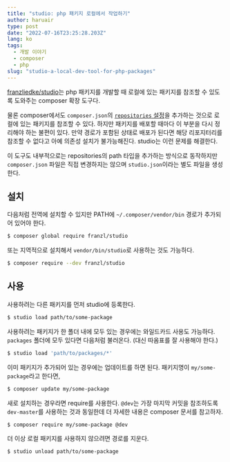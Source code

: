 ```yaml
---
title: "studio: php 패키지 로컬에서 작업하기"
author: haruair
type: post
date: "2022-07-16T23:25:28.203Z"
lang: ko
tags:
  - 개발 이야기
  - composer
  - php
slug: "studio-a-local-dev-tool-for-php-packages"
---
```


[franzliedke/studio](https://github.com/franzliedke/studio)는 php 패키지를 개발할 때 로컬에 있는 패키지를 참조할 수 있도록 도와주는 composer 확장 도구다.

물론 composer에서도 `composer.json`의 [`repositories` 설정](https://getcomposer.org/doc/05-repositories.md)을 추가하는 것으로 로컬에 있는 패키지를 참조할 수 있다. 하지만 패키지를 배포할 때마다 이 부분을 다시 정리해야 하는 불편이 있다. 만약 경로가 포함된 상태로 배포가 된다면 해당 리포지터리를 참조할 수 없다고 아예 의존성 설치가 불가능해진다. studio는 이런 문제를 해결한다.

이 도구도 내부적으로는 repositories의 path 타입을 추가하는 방식으로 동작하지만 `composer.json` 파일은 직접 변경하지는 않으며 `studio.json`이라는 별도 파일을 생성한다.

## 설치

다음처럼 전역에 설치할 수 있지만 PATH에 `~/.composer/vendor/bin` 경로가 추가되어 있어야 한다.

```bash
$ composer global require franzl/studio
```

또는 지역적으로 설치해서 `vendor/bin/studio`로 사용하는 것도 가능하다.

```bash
$ composer require --dev franzl/studio
```

## 사용

사용하려는 다른 패키지를 먼저 studio에 등록한다.

```bash
$ studio load path/to/some-package
```

사용하려는 패키지가 한 폴더 내에 모두 있는 경우에는 와일드카드 사용도 가능하다. `packages` 폴더에 모두 있다면 다음처럼 불러온다. (대신 따옴표를 잘 사용해야 한다.)

```bash
$ studio load 'path/to/packages/*'
```

이미 패키지가 추가되어 있는 경우에는 업데이트를 하면 된다. 패키지명이 `my/some-package`라고 한다면,

```bash
$ composer update my/some-package
```

새로 설치하는 경우라면 require를 사용한다. `@dev`는 가장 마지막 커밋을 참조하도록 `dev-master`를 사용하는 것과 동일한데 더 자세한 내용은 composer 문서를 참고하자.

```bash
$ composer require my/some-package @dev
```

더 이상 로컬 패키지를 사용하지 않으려면 경로를 지운다.

```bash
$ studio unload path/to/some-package
```
